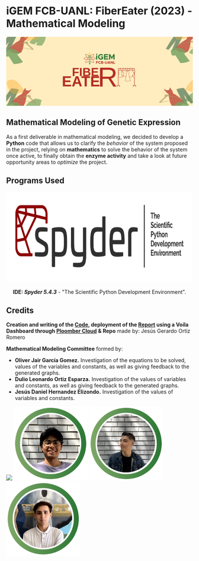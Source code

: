 # iGEM FCB-UANL: FiberEater (2023) - Mathematical Modeling 
![FiberEater_Logo2023](https://github.com/j-gorm/MathModel-FiberEater-2023-iDL-FCB-UANL/blob/main/Images/COVERGitHub.png?raw=true)

## Mathematical Modeling of Genetic Expression
As a first deliverable in mathematical modeling, we decided to develop a **Python** code that allows us to clarify the _behavior_ of the system proposed in the project, relying on **mathematics** to solve the behavior of the system once active, to finally obtain the **enzyme activity** and take a look at future opportunity areas to _optimize_ the project.

## Programs Used
<p align="center">
    <img width="800" height="244" src="https://github.com/j-gorm/MathModel-FiberEater-2023-iDL-FCB-UANL/blob/main/Images/SpyderLogo.png?raw=true">
</p>

<p align="center">
<strong>IDE: <em>Spyder 5.4.3</em></strong> - "The Scientific Python Development Environment".
</p>

## Credits
__Creation and writing of the [Code](https://github.com/j-gorm/MathModel-FiberEater-2023-iDL-FCB-UANL/blob/main/MathModel_GeneticExpression/MathModel_FibEat_2023.ipynb), deployment of the [Report](https://polished-scene-5114.ploomberapp.io) using a Voila Dashboard through [Ploomber Cloud](https://ploomber.io/cloud/) & Repo__ made by: Jesús Gerardo Ortiz Romero

__Mathematical Modeling Committee__ formed by:
- **Oliver Jair García Gomez.** Investigation of the equations to be solved, values of the variables and constants, as well as giving feedback to the generated graphs.
- **Dulio Leonardo Ortiz Esparza.** Investigation of the values of variables and constants, as well as giving feedback to the generated graphs.
- **Jesús Daniel Hernandez Elizondo.** Investigation of the values of variables and constants.

<p float="left">
  <img src="https://raw.githubusercontent.com/j-gorm/MathModel-FiberEater-2023-iDL-FCB-UANL/main/Images/JesúsRomero.png" width="200" />
  <img src="https://raw.githubusercontent.com/j-gorm/MathModel-FiberEater-2023-iDL-FCB-UANL/main/Images/OliverGarcia.png" width="200" /> 
  <img src="https://raw.githubusercontent.com/j-gorm/MathModel-FiberEater-2023-iDL-FCB-UANL/main/Images/DulioOrtiz.png" width="200" />
  <img src="https://raw.githubusercontent.com/j-gorm/MathModel-FiberEater-2023-iDL-FCB-UANL/main/Images/DanielHernandez.png" width="200" />
</p>
